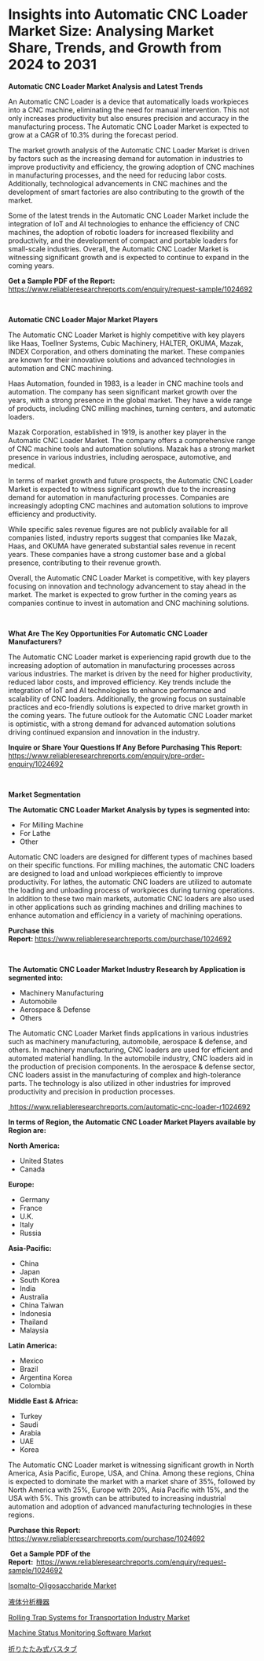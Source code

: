 <p><h1>Insights into Automatic CNC Loader Market Size: Analysing Market Share, Trends, and Growth from 2024 to 2031</h1></p><p><strong>Automatic CNC Loader Market Analysis and Latest Trends</strong></p>
<p><p>An Automatic CNC Loader is a device that automatically loads workpieces into a CNC machine, eliminating the need for manual intervention. This not only increases productivity but also ensures precision and accuracy in the manufacturing process. The Automatic CNC Loader Market is expected to grow at a CAGR of 10.3% during the forecast period.</p><p>The market growth analysis of the Automatic CNC Loader Market is driven by factors such as the increasing demand for automation in industries to improve productivity and efficiency, the growing adoption of CNC machines in manufacturing processes, and the need for reducing labor costs. Additionally, technological advancements in CNC machines and the development of smart factories are also contributing to the growth of the market.</p><p>Some of the latest trends in the Automatic CNC Loader Market include the integration of IoT and AI technologies to enhance the efficiency of CNC machines, the adoption of robotic loaders for increased flexibility and productivity, and the development of compact and portable loaders for small-scale industries. Overall, the Automatic CNC Loader Market is witnessing significant growth and is expected to continue to expand in the coming years.</p></p>
<p><strong>Get a Sample PDF of the Report:&nbsp;</strong> <a href="https://www.reliableresearchreports.com/enquiry/request-sample/1024692">https://www.reliableresearchreports.com/enquiry/request-sample/1024692</a></p>
<p>&nbsp;</p>
<p><strong>Automatic CNC Loader Major Market Players</strong></p>
<p><p>The Automatic CNC Loader Market is highly competitive with key players like Haas, Toellner Systems, Cubic Machinery, HALTER, OKUMA, Mazak, INDEX Corporation, and others dominating the market. These companies are known for their innovative solutions and advanced technologies in automation and CNC machining.</p><p>Haas Automation, founded in 1983, is a leader in CNC machine tools and automation. The company has seen significant market growth over the years, with a strong presence in the global market. They have a wide range of products, including CNC milling machines, turning centers, and automatic loaders.</p><p>Mazak Corporation, established in 1919, is another key player in the Automatic CNC Loader Market. The company offers a comprehensive range of CNC machine tools and automation solutions. Mazak has a strong market presence in various industries, including aerospace, automotive, and medical.</p><p>In terms of market growth and future prospects, the Automatic CNC Loader Market is expected to witness significant growth due to the increasing demand for automation in manufacturing processes. Companies are increasingly adopting CNC machines and automation solutions to improve efficiency and productivity.</p><p>While specific sales revenue figures are not publicly available for all companies listed, industry reports suggest that companies like Mazak, Haas, and OKUMA have generated substantial sales revenue in recent years. These companies have a strong customer base and a global presence, contributing to their revenue growth.</p><p>Overall, the Automatic CNC Loader Market is competitive, with key players focusing on innovation and technology advancement to stay ahead in the market. The market is expected to grow further in the coming years as companies continue to invest in automation and CNC machining solutions.</p></p>
<p>&nbsp;</p>
<p><strong>What Are The Key Opportunities For Automatic CNC Loader Manufacturers?</strong></p>
<p><p>The Automatic CNC Loader market is experiencing rapid growth due to the increasing adoption of automation in manufacturing processes across various industries. The market is driven by the need for higher productivity, reduced labor costs, and improved efficiency. Key trends include the integration of IoT and AI technologies to enhance performance and scalability of CNC loaders. Additionally, the growing focus on sustainable practices and eco-friendly solutions is expected to drive market growth in the coming years. The future outlook for the Automatic CNC Loader market is optimistic, with a strong demand for advanced automation solutions driving continued expansion and innovation in the industry.</p></p>
<p><strong>Inquire or Share Your Questions If Any Before Purchasing This Report:</strong> <a href="https://www.reliableresearchreports.com/enquiry/pre-order-enquiry/1024692">https://www.reliableresearchreports.com/enquiry/pre-order-enquiry/1024692</a></p>
<p>&nbsp;</p>
<p><strong>Market Segmentation</strong></p>
<p><strong>The Automatic CNC Loader Market Analysis by types is segmented into:</strong></p>
<p><ul><li>For Milling Machine</li><li>For Lathe</li><li>Other</li></ul></p>
<p><p>Automatic CNC loaders are designed for different types of machines based on their specific functions. For milling machines, the automatic CNC loaders are designed to load and unload workpieces efficiently to improve productivity. For lathes, the automatic CNC loaders are utilized to automate the loading and unloading process of workpieces during turning operations. In addition to these two main markets, automatic CNC loaders are also used in other applications such as grinding machines and drilling machines to enhance automation and efficiency in a variety of machining operations.</p></p>
<p><strong>Purchase this Report:&nbsp;</strong><a href="https://www.reliableresearchreports.com/purchase/1024692">https://www.reliableresearchreports.com/purchase/1024692</a></p>
<p>&nbsp;</p>
<p><strong>The Automatic CNC Loader Market Industry Research by Application is segmented into:</strong></p>
<p><ul><li>Machinery Manufacturing</li><li>Automobile</li><li>Aerospace & Defense</li><li>Others</li></ul></p>
<p><p>The Automatic CNC Loader Market finds applications in various industries such as machinery manufacturing, automobile, aerospace & defense, and others. In machinery manufacturing, CNC loaders are used for efficient and automated material handling. In the automobile industry, CNC loaders aid in the production of precision components. In the aerospace & defense sector, CNC loaders assist in the manufacturing of complex and high-tolerance parts. The technology is also utilized in other industries for improved productivity and precision in production processes.</p></p>
<p><a href="https://www.reliableresearchreports.com/automatic-cnc-loader-r1024692">&nbsp;https://www.reliableresearchreports.com/automatic-cnc-loader-r1024692</a></p>
<p><strong>In terms of Region, the Automatic CNC Loader Market Players available by Region are:</strong></p>
<p>
    <p> <strong> North America: </strong>
        <ul>
            <li>United States</li>
            <li>Canada</li>
        </ul>
        </p> 
    <p> <strong> Europe: </strong>
        <ul>
            <li>Germany</li>
            <li>France</li>
            <li>U.K.</li>
            <li>Italy</li>
            <li>Russia</li>
        </ul>
        </p> 
    <p> <strong> Asia-Pacific: </strong>
        <ul>
            <li>China</li>
            <li>Japan</li>
            <li>South Korea</li>
            <li>India</li>
            <li>Australia</li>
            <li>China Taiwan</li>
            <li>Indonesia</li>
            <li>Thailand</li>
            <li>Malaysia</li>
        </ul>
        </p> 
    <p> <strong> Latin America: </strong>
        <ul>
            <li>Mexico</li>
            <li>Brazil</li>
            <li>Argentina Korea</li>
            <li>Colombia</li>
        </ul>
        </p> 
    <p> <strong> Middle East & Africa: </strong>
        <ul>
            <li>Turkey</li>
            <li>Saudi</li>
            <li>Arabia</li>
            <li>UAE</li>
            <li>Korea</li>
        </ul>
    </p>
    </p>
<p><p>The Automatic CNC Loader market is witnessing significant growth in North America, Asia Pacific, Europe, USA, and China. Among these regions, China is expected to dominate the market with a market share of 35%, followed by North America with 25%, Europe with 20%, Asia Pacific with 15%, and the USA with 5%. This growth can be attributed to increasing industrial automation and adoption of advanced manufacturing technologies in these regions.</p></p>
<p><strong>Purchase this Report: </strong><a href="https://www.reliableresearchreports.com/purchase/1024692">https://www.reliableresearchreports.com/purchase/1024692</a></p>
<p>&nbsp;<strong>Get a Sample PDF of the Report:&nbsp;&nbsp;</strong><a href="https://www.reliableresearchreports.com/enquiry/request-sample/1024692">https://www.reliableresearchreports.com/enquiry/request-sample/1024692</a></p>
<p><strong></strong></p>
<p><p><a href="https://issuu.com/reportprime-2/docs/isomalto-oligosaccharide-market-size-2030.pptx">Isomalto-Oligosaccharide Market</a></p><p><a href="https://github.com/charm854/Market-Research-Report-List-1/blob/main/382576256577.md">液体分析機器</a></p><p><a href="https://github.com/Alonsoolds3wq1d81czn8rbol/Market-Research-Report-List-2/blob/main/rolling-trap-systems-for-transportation-industry-market.md">Rolling Trap Systems for Transportation Industry Market</a></p><p><a href="https://medium.com/@sean.peake0978/analyzing-machine-status-monitoring-software-market-global-industry-perspective-and-forecast-2024-93afb99b6da8">Machine Status Monitoring Software Market</a></p><p><a href="https://medium.com/@byroalenzuela76845/%E6%8A%98%E3%82%8A%E3%81%9F%E3%81%9F%E3%81%BF%E3%83%90%E3%82%B9%E3%82%BF%E3%83%96%E5%B8%82%E5%A0%B4-2031%E5%B9%B4%E3%81%BE%E3%81%A7%E3%81%AE%E6%88%90%E5%8A%9F%E3%81%99%E3%82%8B%E3%83%93%E3%82%B8%E3%83%8D%E3%82%B9%E6%88%A6%E7%95%A5%E3%81%AE%E9%8D%B5%E3%81%AB%E3%81%AA%E3%82%8B%E4%BA%88%E6%B8%AC-14decb93a343">折りたたみ式バスタブ</a></p></p>